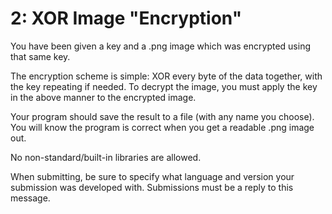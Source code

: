 # 2: XOR Image "Encryption"

You have been given a key and a .png image which was encrypted using that same key.

The encryption scheme is simple: XOR every byte of the data together, with the key repeating if needed. To decrypt the image, you must apply the key in the above manner to the encrypted image.

Your program should save the result to a file (with any name you choose). You will know the program is correct when you get a readable .png image out.

No non-standard/built-in libraries are allowed.

When submitting, be sure to specify what language and version your submission was developed with. Submissions must be a reply to this message.
